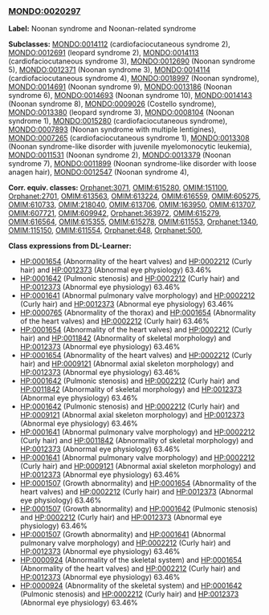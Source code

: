 
### [MONDO:0020297](http://purl.obolibrary.org/obo/MONDO_0020297)
**Label:** Noonan syndrome and Noonan-related syndrome

**Subclasses:** [MONDO:0014112](http://purl.obolibrary.org/obo/MONDO_0014112) (cardiofaciocutaneous syndrome 2), [MONDO:0012691](http://purl.obolibrary.org/obo/MONDO_0012691) (leopard syndrome 2), [MONDO:0014113](http://purl.obolibrary.org/obo/MONDO_0014113) (cardiofaciocutaneous syndrome 3), [MONDO:0012690](http://purl.obolibrary.org/obo/MONDO_0012690) (Noonan syndrome 5), [MONDO:0012371](http://purl.obolibrary.org/obo/MONDO_0012371) (Noonan syndrome 3), [MONDO:0014114](http://purl.obolibrary.org/obo/MONDO_0014114) (cardiofaciocutaneous syndrome 4), [MONDO:0018997](http://purl.obolibrary.org/obo/MONDO_0018997) (Noonan syndrome), [MONDO:0014691](http://purl.obolibrary.org/obo/MONDO_0014691) (Noonan syndrome 9), [MONDO:0013186](http://purl.obolibrary.org/obo/MONDO_0013186) (Noonan syndrome 6), [MONDO:0014693](http://purl.obolibrary.org/obo/MONDO_0014693) (Noonan syndrome 10), [MONDO:0014143](http://purl.obolibrary.org/obo/MONDO_0014143) (Noonan syndrome 8), [MONDO:0009026](http://purl.obolibrary.org/obo/MONDO_0009026) (Costello syndrome), [MONDO:0013380](http://purl.obolibrary.org/obo/MONDO_0013380) (leopard syndrome 3), [MONDO:0008104](http://purl.obolibrary.org/obo/MONDO_0008104) (Noonan syndrome 1), [MONDO:0015280](http://purl.obolibrary.org/obo/MONDO_0015280) (cardiofaciocutaneous syndrome), [MONDO:0007893](http://purl.obolibrary.org/obo/MONDO_0007893) (Noonan syndrome with multiple lentigines), [MONDO:0007265](http://purl.obolibrary.org/obo/MONDO_0007265) (cardiofaciocutaneous syndrome 1), [MONDO:0013308](http://purl.obolibrary.org/obo/MONDO_0013308) (Noonan syndrome-like disorder with juvenile myelomonocytic leukemia), [MONDO:0011531](http://purl.obolibrary.org/obo/MONDO_0011531) (Noonan syndrome 2), [MONDO:0013379](http://purl.obolibrary.org/obo/MONDO_0013379) (Noonan syndrome 7), [MONDO:0011899](http://purl.obolibrary.org/obo/MONDO_0011899) (Noonan syndrome-like disorder with loose anagen hair), [MONDO:0012547](http://purl.obolibrary.org/obo/MONDO_0012547) (Noonan syndrome 4), 

**Corr. equiv. classes:** [Orphanet:3071](http://www.orpha.net/ORDO/Orphanet_3071), [OMIM:615280](http://purl.obolibrary.org/obo/OMIM_615280), [OMIM:151100](http://purl.obolibrary.org/obo/OMIM_151100), [Orphanet:2701](http://www.orpha.net/ORDO/Orphanet_2701), [OMIM:613563](http://purl.obolibrary.org/obo/OMIM_613563), [OMIM:613224](http://purl.obolibrary.org/obo/OMIM_613224), [OMIM:616559](http://purl.obolibrary.org/obo/OMIM_616559), [OMIM:605275](http://purl.obolibrary.org/obo/OMIM_605275), [OMIM:610733](http://purl.obolibrary.org/obo/OMIM_610733), [OMIM:218040](http://purl.obolibrary.org/obo/OMIM_218040), [OMIM:613706](http://purl.obolibrary.org/obo/OMIM_613706), [OMIM:163950](http://purl.obolibrary.org/obo/OMIM_163950), [OMIM:613707](http://purl.obolibrary.org/obo/OMIM_613707), [OMIM:607721](http://purl.obolibrary.org/obo/OMIM_607721), [OMIM:609942](http://purl.obolibrary.org/obo/OMIM_609942), [Orphanet:363972](http://www.orpha.net/ORDO/Orphanet_363972), [OMIM:615279](http://purl.obolibrary.org/obo/OMIM_615279), [OMIM:616564](http://purl.obolibrary.org/obo/OMIM_616564), [OMIM:615355](http://purl.obolibrary.org/obo/OMIM_615355), [OMIM:615278](http://purl.obolibrary.org/obo/OMIM_615278), [OMIM:611553](http://purl.obolibrary.org/obo/OMIM_611553), [Orphanet:1340](http://www.orpha.net/ORDO/Orphanet_1340), [OMIM:115150](http://purl.obolibrary.org/obo/OMIM_115150), [OMIM:611554](http://purl.obolibrary.org/obo/OMIM_611554), [Orphanet:648](http://www.orpha.net/ORDO/Orphanet_648), [Orphanet:500](http://www.orpha.net/ORDO/Orphanet_500), 

**Class expressions from DL-Learner:**

- [HP:0001654](http://purl.obolibrary.org/obo/HP_0001654) (Abnormality of the heart valves) and [HP:0002212](http://purl.obolibrary.org/obo/HP_0002212) (Curly hair) and [HP:0012373](http://purl.obolibrary.org/obo/HP_0012373) (Abnormal eye physiology) 63.46%
- [HP:0001642](http://purl.obolibrary.org/obo/HP_0001642) (Pulmonic stenosis) and [HP:0002212](http://purl.obolibrary.org/obo/HP_0002212) (Curly hair) and [HP:0012373](http://purl.obolibrary.org/obo/HP_0012373) (Abnormal eye physiology) 63.46%
- [HP:0001641](http://purl.obolibrary.org/obo/HP_0001641) (Abnormal pulmonary valve morphology) and [HP:0002212](http://purl.obolibrary.org/obo/HP_0002212) (Curly hair) and [HP:0012373](http://purl.obolibrary.org/obo/HP_0012373) (Abnormal eye physiology) 63.46%
- [HP:0000765](http://purl.obolibrary.org/obo/HP_0000765) (Abnormality of the thorax) and [HP:0001654](http://purl.obolibrary.org/obo/HP_0001654) (Abnormality of the heart valves) and [HP:0002212](http://purl.obolibrary.org/obo/HP_0002212) (Curly hair) 63.46%
- [HP:0001654](http://purl.obolibrary.org/obo/HP_0001654) (Abnormality of the heart valves) and [HP:0002212](http://purl.obolibrary.org/obo/HP_0002212) (Curly hair) and [HP:0011842](http://purl.obolibrary.org/obo/HP_0011842) (Abnormality of skeletal morphology) and [HP:0012373](http://purl.obolibrary.org/obo/HP_0012373) (Abnormal eye physiology) 63.46%
- [HP:0001654](http://purl.obolibrary.org/obo/HP_0001654) (Abnormality of the heart valves) and [HP:0002212](http://purl.obolibrary.org/obo/HP_0002212) (Curly hair) and [HP:0009121](http://purl.obolibrary.org/obo/HP_0009121) (Abnormal axial skeleton morphology) and [HP:0012373](http://purl.obolibrary.org/obo/HP_0012373) (Abnormal eye physiology) 63.46%
- [HP:0001642](http://purl.obolibrary.org/obo/HP_0001642) (Pulmonic stenosis) and [HP:0002212](http://purl.obolibrary.org/obo/HP_0002212) (Curly hair) and [HP:0011842](http://purl.obolibrary.org/obo/HP_0011842) (Abnormality of skeletal morphology) and [HP:0012373](http://purl.obolibrary.org/obo/HP_0012373) (Abnormal eye physiology) 63.46%
- [HP:0001642](http://purl.obolibrary.org/obo/HP_0001642) (Pulmonic stenosis) and [HP:0002212](http://purl.obolibrary.org/obo/HP_0002212) (Curly hair) and [HP:0009121](http://purl.obolibrary.org/obo/HP_0009121) (Abnormal axial skeleton morphology) and [HP:0012373](http://purl.obolibrary.org/obo/HP_0012373) (Abnormal eye physiology) 63.46%
- [HP:0001641](http://purl.obolibrary.org/obo/HP_0001641) (Abnormal pulmonary valve morphology) and [HP:0002212](http://purl.obolibrary.org/obo/HP_0002212) (Curly hair) and [HP:0011842](http://purl.obolibrary.org/obo/HP_0011842) (Abnormality of skeletal morphology) and [HP:0012373](http://purl.obolibrary.org/obo/HP_0012373) (Abnormal eye physiology) 63.46%
- [HP:0001641](http://purl.obolibrary.org/obo/HP_0001641) (Abnormal pulmonary valve morphology) and [HP:0002212](http://purl.obolibrary.org/obo/HP_0002212) (Curly hair) and [HP:0009121](http://purl.obolibrary.org/obo/HP_0009121) (Abnormal axial skeleton morphology) and [HP:0012373](http://purl.obolibrary.org/obo/HP_0012373) (Abnormal eye physiology) 63.46%
- [HP:0001507](http://purl.obolibrary.org/obo/HP_0001507) (Growth abnormality) and [HP:0001654](http://purl.obolibrary.org/obo/HP_0001654) (Abnormality of the heart valves) and [HP:0002212](http://purl.obolibrary.org/obo/HP_0002212) (Curly hair) and [HP:0012373](http://purl.obolibrary.org/obo/HP_0012373) (Abnormal eye physiology) 63.46%
- [HP:0001507](http://purl.obolibrary.org/obo/HP_0001507) (Growth abnormality) and [HP:0001642](http://purl.obolibrary.org/obo/HP_0001642) (Pulmonic stenosis) and [HP:0002212](http://purl.obolibrary.org/obo/HP_0002212) (Curly hair) and [HP:0012373](http://purl.obolibrary.org/obo/HP_0012373) (Abnormal eye physiology) 63.46%
- [HP:0001507](http://purl.obolibrary.org/obo/HP_0001507) (Growth abnormality) and [HP:0001641](http://purl.obolibrary.org/obo/HP_0001641) (Abnormal pulmonary valve morphology) and [HP:0002212](http://purl.obolibrary.org/obo/HP_0002212) (Curly hair) and [HP:0012373](http://purl.obolibrary.org/obo/HP_0012373) (Abnormal eye physiology) 63.46%
- [HP:0000924](http://purl.obolibrary.org/obo/HP_0000924) (Abnormality of the skeletal system) and [HP:0001654](http://purl.obolibrary.org/obo/HP_0001654) (Abnormality of the heart valves) and [HP:0002212](http://purl.obolibrary.org/obo/HP_0002212) (Curly hair) and [HP:0012373](http://purl.obolibrary.org/obo/HP_0012373) (Abnormal eye physiology) 63.46%
- [HP:0000924](http://purl.obolibrary.org/obo/HP_0000924) (Abnormality of the skeletal system) and [HP:0001642](http://purl.obolibrary.org/obo/HP_0001642) (Pulmonic stenosis) and [HP:0002212](http://purl.obolibrary.org/obo/HP_0002212) (Curly hair) and [HP:0012373](http://purl.obolibrary.org/obo/HP_0012373) (Abnormal eye physiology) 63.46%


